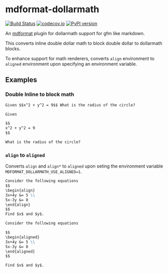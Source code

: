 # mdformat-dollarmath

[![Build Status][ci-badge]][ci-link]
[![codecov.io][cov-badge]][cov-link]
[![PyPI version][pypi-badge]][pypi-link]

An [mdformat](https://github.com/executablebooks/mdformat) plugin for  dollarmath support for gfm like markdown.

This converts inline double dollar math to block double dollar to dollarmath blocks.

To enhance support for math renderers, converts `align` environment to `aligned` environment upon specifying an environment variable.

## Examples

### Double Inline to block math

```markdown
Given $$x^2 + y^2 = 9$$ What is the radius of the circle?
```

```markdown
Given

$$
x^2 + y^2 = 9
$$

What is the radius of the circle?
```

### `align` to `aligned`

Converts `align` and `align*`  to `aligned` upon seting the environment variable `MDFORMAT_DOLLARMATH_USE_ALIGNED=1`.

```markdown
Consider the following equations
$$
\begin{align}
3x+4y &= 5 \\
5x-3y &= 8
\end{align}
$$
Find $x$ and $y$.
```

```markdown
Consider the following equations

$$
\begin{aligned}
3x+4y &= 5 \\
5x-3y &= 8
\end{aligned}
$$

Find $x$ and $y$.
```

[ci-badge]: https://github.com/executablebooks/mdformat-dollarmath/workflows/CI/badge.svg?branch=master
[ci-link]: https://github.com/executablebooks/mdformat/actions?query=workflow%3ACI+branch%3Amaster+event%3Apush
[cov-badge]: https://codecov.io/gh/executablebooks/mdformat-dollarmath/branch/master/graph/badge.svg
[cov-link]: https://codecov.io/gh/executablebooks/mdformat-dollarmath
[pypi-badge]: https://img.shields.io/pypi/v/mdformat-dollarmath.svg
[pypi-link]: https://pypi.org/project/mdformat-dollarmath
